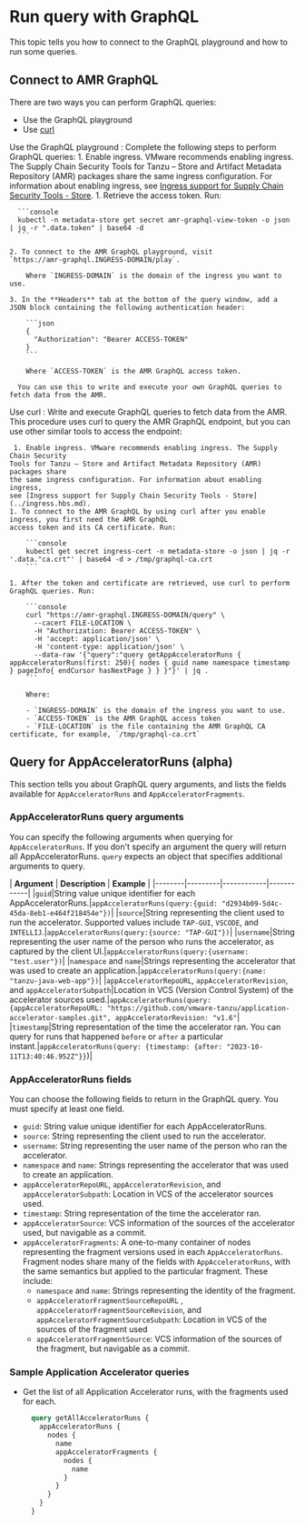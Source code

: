 # Run query with GraphQL

This topic tells you how to connect to the GraphQL playground and how to run some queries.

## <a id='connecting-to-graphql'></a> Connect to AMR GraphQL

There are two ways you can perform GraphQL queries:

- Use the GraphQL playground
- Use [curl](https://curl.se/)

Use the GraphQL playground
: Complete the following steps to perform GraphQL queries:
    1. Enable ingress. VMware recommends enabling ingress. The Supply Chain Security
       Tools for Tanzu – Store and Artifact Metadata Repository (AMR) packages share
       the same ingress configuration. For information about enabling ingress,
       see [Ingress support for Supply Chain Security Tools - Store](../ingress.hbs.md).
    1. Retrieve the access token. Run:

      ```console
      kubectl -n metadata-store get secret amr-graphql-view-token -o json | jq -r ".data.token" | base64 -d
      ```

    2. To connect to the AMR GraphQL playground, visit
    `https://amr-graphql.INGRESS-DOMAIN/play`.

        Where `INGRESS-DOMAIN` is the domain of the ingress you want to use.

    3. In the **Headers** tab at the bottom of the query window, add a JSON block containing the following authentication header:

        ```json
        {
          "Authorization": "Bearer ACCESS-TOKEN"
        }
        ```

        Where `ACCESS-TOKEN` is the AMR GraphQL access token.

      You can use this to write and execute your own GraphQL queries to fetch data from the AMR.

Use curl
: Write and execute GraphQL queries to fetch data from the AMR. This procedure uses
curl to query the AMR GraphQL endpoint, but you can use other similar tools to access the endpoint:

     1. Enable ingress. VMware recommends enabling ingress. The Supply Chain Security
    Tools for Tanzu – Store and Artifact Metadata Repository (AMR) packages share
    the same ingress configuration. For information about enabling ingress,
    see [Ingress support for Supply Chain Security Tools - Store](../ingress.hbs.md).
    1. To connect to the AMR GraphQL by using curl after you enable ingress, you first need the AMR GraphQL
    access token and its CA certificate. Run:

        ```console
        kubectl get secret ingress-cert -n metadata-store -o json | jq -r '.data."ca.crt"' | base64 -d > /tmp/graphql-ca.crt
        ```

    1. After the token and certificate are retrieved, use curl to perform GraphQL queries. Run:

        ```console
        curl "https://amr-graphql.INGRESS-DOMAIN/query" \
          --cacert FILE-LOCATION \
          -H "Authorization: Bearer ACCESS-TOKEN" \
          -H 'accept: application/json' \
          -H 'content-type: application/json' \
          --data-raw '{"query":"query getAppAcceleratorRuns { appAcceleratorRuns(first: 250){ nodes { guid name namespace timestamp } pageInfo{ endCursor hasNextPage } } }"}' | jq .
        ```

        Where:
        
        - `INGRESS-DOMAIN` is the domain of the ingress you want to use.
        - `ACCESS-TOKEN` is the AMR GraphQL access token
        - `FILE-LOCATION` is the file containing the AMR GraphQL CA certificate, for example, `/tmp/graphql-ca.crt`

## <a id='query-app-accel-runs'></a> Query for AppAcceleratorRuns (alpha)

This section tells you about GraphQL query arguments, and lists the fields available for
`AppAcceleratorRuns` and `AppAcceleratorFragments`.

### <a id='app-accel-query-args'></a> AppAcceleratorRuns query arguments

You can specify the following arguments when querying for `AppAcceleratorRuns`. If you
don't specify an argument the query will return all AppAcceleratorRuns.
`query` expects an object that specifies additional arguments to query.

| **Argument** | **Description** | **Example** |
|--------|---------|------------|------------|
|`guid`|String value unique identifier for each AppAcceleratorRuns.|`appAcceleratorRuns(query:{guid: "d2934b09-5d4c-45da-8eb1-e464f218454e"})`|
|`source`|String representing the client used to run the accelerator. Supported values include `TAP-GUI`, `VSCODE`, and `INTELLIJ`.|`appAcceleratorRuns(query:{source: "TAP-GUI"})`|
|`username`|String representing the user name of the person who runs the accelerator, as captured by the client UI.|`appAcceleratorRuns(query:{username: "test.user"})`|
|`namespace` and `name`|Strings representing the accelerator that was used to create an application.|`appAcceleratorRuns(query:{name: "tanzu-java-web-app"})`|
|`appAcceleratorRepoURL`, `appAcceleratorRevision`, and `appAcceleratorSubpath`|Location in VCS (Version Control System) of the accelerator sources used.|`appAcceleratorRuns(query:{appAcceleratorRepoURL: "https://github.com/vmware-tanzu/application-accelerator-samples.git", appAcceleratorRevision: "v1.6"`|
|`timestamp`|String representation of the time the accelerator ran. You can query for runs that happened `before` or `after` a particular instant.|`appAcceleratorRuns(query: {timestamp: {after: "2023-10-11T13:40:46.952Z"}}`)|

### <a id='app-accel-runs-fields'></a> AppAcceleratorRuns fields

You can choose the following fields to return in the GraphQL query.
You must specify at least one field.

- `guid`: String value unique identifier for each AppAcceleratorRuns.
- `source`: String representing the client used to run the accelerator.
- `username`: String representing the user name of the person who ran
  the accelerator.
- `namespace` and `name`: Strings representing the accelerator that
  was used to create an application.
- `appAcceleratorRepoURL`, `appAcceleratorRevision`, and `appAcceleratorSubpath`: Location in VCS of
the accelerator sources used.
- `timestamp`: String representation of the time the accelerator ran.
- `appAcceleratorSource`: VCS information of the sources of the accelerator used, but navigable as a
  commit.
- `appAcceleratorFragments`: A one-to-many container of nodes representing the fragment versions used in each `AppAcceleratorRuns`. Fragment nodes share many of the fields with `AppAcceleratorRuns`, with the same semantics but applied to the particular fragment. These include:
  - `namespace` and `name`: Strings representing the identity of the fragment.
  - `appAcceleratorFragmentSourceRepoURL` , `appAcceleratorFragmentSourceRevision`, and  `appAcceleratorFragmentSourceSubpath`: Location in VCS of the sources of the fragment used
  - `appAcceleratorFragmentSource`: VCS information of the sources of the fragment, but navigable as a commit.

### <a id='sample-app-accel-query'></a> Sample Application Accelerator queries

- Get the list of all Application Accelerator runs, with the fragments used for each.

  ```graphql
    query getAllAcceleratorRuns {
      appAcceleratorRuns {
        nodes {
          name
          appAcceleratorFragments {
            nodes {
              name
            }
          }
        }
      }
    }
  ```
